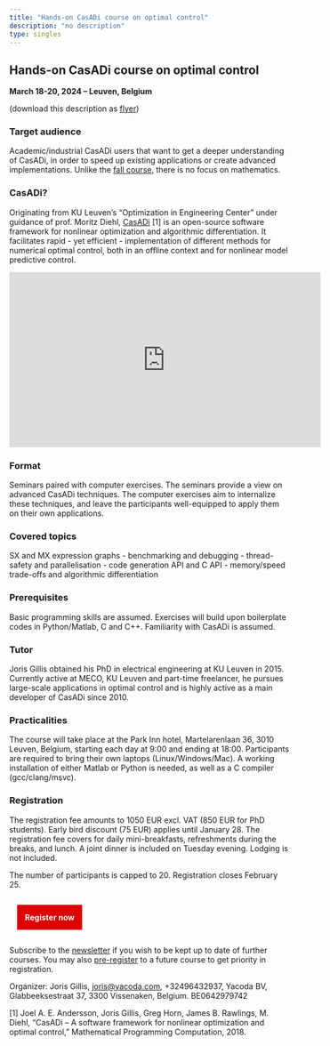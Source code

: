 ```yaml
---
title: "Hands-on CasADi course on optimal control"
description: "no description"
type: singles
---
```


## Hands-on CasADi course on optimal control

**March 18-20, 2024 – Leuven, Belgium**

(download this description as [flyer](ocp2024.pdf))

### Target audience
Academic/industrial CasADi users that want to get a deeper understanding of CasADi, in order to speed up existing applications or create advanced implementations. Unlike the [fall course](../ocp2024), there is no focus on mathematics.

### CasADi?
Originating from KU Leuven’s “Optimization in Engineering Center” under guidance of prof. Moritz Diehl, [CasADi](http://casadi.org) [1] is an open-source software framework for nonlinear optimization and algorithmic differentiation. It facilitates rapid - yet efficient - implementation of different methods for numerical optimal control, both in an offline context and for nonlinear model predictive control.

<iframe width="560" height="315" src="https://www.youtube.com/embed/aygB4COWHCs" frameborder="0" allow="autoplay; encrypted-media" allowfullscreen></iframe>


### Format
Seminars paired with computer exercises. The seminars provide a view on advanced CasADi techniques. The computer exercises aim to internalize these techniques, and leave the participants well-equipped to apply them on their own applications.

### Covered topics
SX and MX expression graphs - benchmarking and debugging - thread-safety and parallelisation - code generation API and C API - memory/speed trade-offs and algorithmic differentiation

### Prerequisites
Basic programming skills are assumed. Exercises will build upon boilerplate codes in Python/Matlab, C and C++. Familiarity with CasADi is assumed.

### Tutor
Joris Gillis obtained his PhD in electrical engineering at KU Leuven in 2015. Currently active at MECO, KU Leuven and part-time freelancer, he pursues large-scale applications in optimal control and is highly active as a main developer of CasADi since 2010.

### Practicalities
The course will take place at the Park Inn hotel, Martelarenlaan 36, 3010 Leuven, Belgium, starting each day at 9:00 and ending at 18:00.
Participants are required to bring their own laptops (Linux/Windows/Mac). A working installation of either Matlab or Python is needed, as well as a C compiler (gcc/clang/msvc).

### Registration

The registration fee amounts to 1050 EUR excl. VAT (850 EUR for PhD students). Early bird discount (75 EUR) applies until January 28. The registration fee covers for daily mini-breakfasts, refreshments during the breaks, and lunch. A joint dinner is included on Tuesday evening. Lodging is not included.

The number of participants is capped to 20. Registration closes February 25.

<a class="button" style="text-align: center;color:white;background-color:#dc0000;padding: 1em;text-decoration: none;font-weight:bold;margin:1em;display: inline-block;" href="https://forms.gle/DZpQabcuSx3h4z4o8">Register now</a>

Subscribe to the [newsletter](https://forms.gle/9v1HKPYZDHcBYMXNA) if you wish to be kept up to date of further courses. You may also [pre-register](https://forms.gle/Pb7dwrwP6uanXeyr5) to a future course to get priority in registration.


Organizer: Joris Gillis, [joris@yacoda.com](mailto:joris@yacoda.com), +32496432937, Yacoda BV, Glabbeeksestraat 37, 3300 Vissenaken, Belgium. BE0642979742


[1] Joel A. E. Andersson, Joris Gillis, Greg Horn, James B. Rawlings, M. Diehl, “CasADi – A software framework for nonlinear optimization and optimal control,” Mathematical Programming Computation, 2018.




